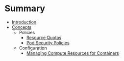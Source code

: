 # Summary

* [Introduction](README.md)
* [Concepts](Concepts/README.md)
    * Policies
        * [Resource Quotas](Concepts/Policies/resourceQuotas.md)
        * [Pod Security Policies](Concepts/Policies/podSecPolicy.md)
    * Configuration
        * [Managing Compute Resources for Containers](Concepts/Configuration/containerResources.md)

